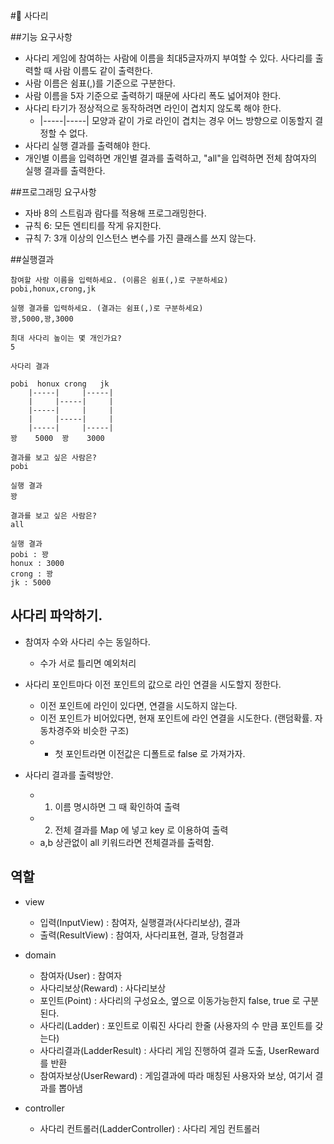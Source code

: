 #🚀 사다리

##기능 요구사항
- 사다리 게임에 참여하는 사람에 이름을 최대5글자까지 부여할 수 있다. 사다리를 출력할 때 사람 이름도 같이 출력한다.
- 사람 이름은 쉼표(,)를 기준으로 구분한다.
- 사람 이름을 5자 기준으로 출력하기 때문에 사다리 폭도 넓어져야 한다.
- 사다리 타기가 정상적으로 동작하려면 라인이 겹치지 않도록 해야 한다.
  - |-----|-----| 모양과 같이 가로 라인이 겹치는 경우 어느 방향으로 이동할지 결정할 수 없다.
- 사다리 실행 결과를 출력해야 한다.
-  개인별 이름을 입력하면 개인별 결과를 출력하고, "all"을 입력하면 전체 참여자의 실행 결과를 출력한다.
    
##프로그래밍 요구사항
- 자바 8의 스트림과 람다를 적용해 프로그래밍한다.
- 규칙 6: 모든 엔티티를 작게 유지한다.
- 규칙 7: 3개 이상의 인스턴스 변수를 가진 클래스를 쓰지 않는다.

##실행결과
<pre><code>참여할 사람 이름을 입력하세요. (이름은 쉼표(,)로 구분하세요)
pobi,honux,crong,jk

실행 결과를 입력하세요. (결과는 쉼표(,)로 구분하세요)
꽝,5000,꽝,3000

최대 사다리 높이는 몇 개인가요?
5

사다리 결과

pobi  honux crong   jk
    |-----|     |-----|
    |     |-----|     |
    |-----|     |     |
    |     |-----|     |
    |-----|     |-----|
꽝    5000  꽝    3000

결과를 보고 싶은 사람은?
pobi

실행 결과
꽝

결과를 보고 싶은 사람은?
all

실행 결과
pobi : 꽝
honux : 3000
crong : 꽝
jk : 5000</code></pre>

## 사다리 파악하기.
- 참여자 수와 사다리 수는 동일하다. 
  - 수가 서로 틀리면 예외처리

- 사다리 포인트마다 이전 포인트의 값으로 라인 연결을 시도할지 정한다.
  - 이전 포인트에 라인이 있다면, 연결을 시도하지 않는다.
  - 이전 포인트가 비어있다면, 현재 포인트에 라인 연결을 시도한다. (랜덤확률. 자동차경주와 비슷한 구조)
  - * 첫 포인트라면 이전값은 디폴트로 false 로 가져가자. 

- 사다리 결과를 출력방안.
  - 1. 이름 명시하면 그 때 확인하여 출력
  - 2. 전체 결과를 Map 에 넣고 key 로 이용하여 출력 
  - a,b 상관없이 all 키워드라면 전체결과를 출력함.
  
  
## 역할
- view
  - 입력(InputView) : 참여자, 실행결과(사다리보상), 결과
  - 출력(ResultView) : 참여자, 사다리표현, 결과, 당첨결과
  
- domain
  - 참여자(User) : 참여자
  - 사다리보상(Reward) : 사다리보상
  - 포인트(Point) : 사다리의 구성요소, 옆으로 이동가능한지 false, true 로 구분된다. 
  - 사다리(Ladder) : 포인트로 이뤄진 사다리 한줄 (사용자의 수 만큼 포인트를 갖는다) 
  - 사다리결과(LadderResult) : 사다리 게임 진행하여 결과 도출, UserReward 를 반환  
  - 참여자보상(UserReward) : 게임결과에 따라 매칭된 사용자와 보상, 여기서 결과를 뽑아냄 
  
- controller
  - 사다리 컨트롤러(LadderController) : 사다리 게임 컨트롤러 